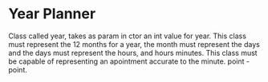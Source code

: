 # Year Planner

Class called year, takes as param in ctor an int value for year.
This class must represent the 12 months for a year, the month must represent the days and the days must represent the hours, and hours minutes.
This class must be capable of representing an apointment accurate to the minute. point - point. 
